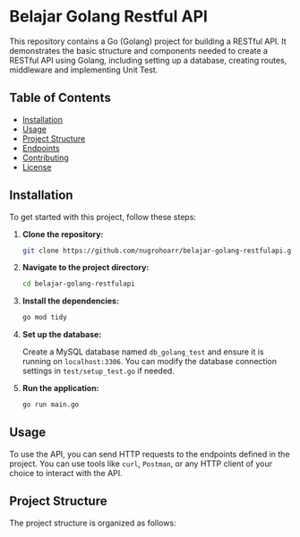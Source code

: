 # Belajar Golang Restful API

This repository contains a Go (Golang) project for building a RESTful API. It demonstrates the basic structure and components needed to create a RESTful API using Golang, including setting up a database, creating routes, middleware and implementing Unit Test.

## Table of Contents

- [Installation](#installation)
- [Usage](#usage)
- [Project Structure](#project-structure)
- [Endpoints](#endpoints)
- [Contributing](#contributing)
- [License](#license)

## Installation

To get started with this project, follow these steps:

1. **Clone the repository:**

    ```sh
    git clone https://github.com/nugrohoarr/belajar-golang-restfulapi.git
    ```

2. **Navigate to the project directory:**

    ```sh
    cd belajar-golang-restfulapi
    ```

3. **Install the dependencies:**

    ```sh
    go mod tidy
    ```

4. **Set up the database:**

    Create a MySQL database named `db_golang_test` and ensure it is running on `localhost:3306`. You can modify the database connection settings in `test/setup_test.go` if needed.

5. **Run the application:**

    ```sh
    go run main.go
    ```

## Usage

To use the API, you can send HTTP requests to the endpoints defined in the project. You can use tools like `curl`, `Postman`, or any HTTP client of your choice to interact with the API.

## Project Structure

The project structure is organized as follows:

